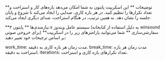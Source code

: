 **توضیحات
**
این اسکریپت پایتون به شما امکان می‌دهد بازه‌های کار و استراحت و تعداد تکرارها را تنظیم کنید. در هر بازه کاری، صدایی را ایجاد می‌کند تا شروع و پایان جلسه را نشان دهد. به همین ترتیب، در هنگام استراحت، صدای دیگری ایجاد می‌کند.

**نیازمندی‌ها
**
پایتون ۳.x
سیستم عامل ویندوز (به دلیل استفاده از کتابخانه winsound برای خروجی صوتی)
**سفارشی‌سازی
**
شما می‌توانید پارامترهای زیر را در اسکریپت بر اساس ترجیحات خود تغییر دهید:

work_time: مدت زمان هر بازه کاری به دقیقه.
break_time: مدت زمان هر بازه استراحت به دقیقه.
iterations: تعداد تکرارهای بازه کاری و استراحت.
